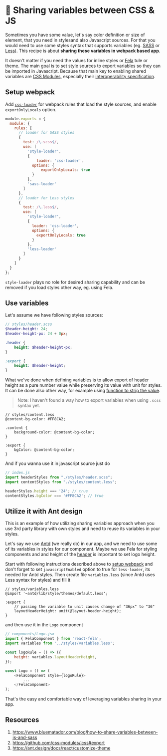 # 🤝 Sharing variables between CSS & JS

Sometimes you have some value, let's say color definition or size of element, that you need in stylesand also Javascript sources. For that you would need to use some styles syntax that supports variables (eg. [SASS](https://sass-lang.com/) or [Less](http://lesscss.org/)). This recipe is about **sharing these variables in webpack based app**.

It doesn't matter if you need the values for inline styles or [Fela](http://fela.js.org) tule or theme. The main goal is to set style sources to export variables so they can be imported in Javascript. Because that main key to enabling shared variables are [CSS Modules](https://github.com/css-modules/css-modules), especially their [interoperability specification](https://github.com/css-modules/icss#export).

## Setup webpack

Add [`css-loader`](https://github.com/webpack-contrib/css-loader) for webpack rules that load the style sources, and enable `exportOnlyLocals` option.

```js
module.exports = {
  module: {
    rules: [
      // loader for SASS styles
      {
        test: /\.scss$/,
        use: [
          'style-loader',  
          {
              loader: 'css-loader',
            options: {
                exportOnlyLocals: true
            }
          },
          'sass-loader'
        ]
      },
      // loader for Less styles
      {
        test: /\.less$/,
        use: [
          'style-loader',  
          {
            loader: 'css-loader',
            options: {
              exportOnlyLocals: true
            }
          },
          'less-loader'
        ]
      }
    ]
  }
};
```

`style-loader` plays no role for desired sharing capability and can be removed if you load styles other way, eg. using Fela.

## Use variables

Let's assume we have following styles sources:

```scss
// styles/header.scss
$header-height: 24;
$header-height-px: 24 + 0px;

.header {
    height: $header-height-px;
}

:export {
    height: $header-height;
}
```

What we've done when defining variables is to allow export of header height as a pure number value while preserving its value with unit for styles. It can be done also other way, for example using [function to strip the value](https://css-tricks.com/snippets/sass/strip-unit-function).

> Note: I haven't found a way how to export variables when using `.scss` syntax yet.

```less
// styles/content.less
@content-bg-color: #FF8CA2;

.content {
    background-color: @content-bg-color;
}

:export {
    bgColor: @content-bg-color;
}
```

And if you wanna use it in javascript source just do

```js
// index.js
import headerStyles from "./styles/header.scss";
import contentStyles from "./styles/content.less";

headerStyles.height === '24'; // true
contentStyles.bgColor === '#FF8CA2'; // true
```

## Utilize it with Ant design

This is an example of how utilizing sharing variables approach when you use 3rd party library with own styles and need to reuse its variables in your styles. 

Let's say we use [Antd](https://ant.design) (we really do) in our app, and we need to use some of its variables in styles for our component. Maybe we use Fela for styling components and and height of the [header](https://ant.design/components/layout/) is important to set logo height. 

Start with following instructions described above to [setup webpack](#setup-webpack) and don't forget to set `javascriptEnabled` option to true for `less-loader`, its needed for Antd styles. Then create file `variables.less` (since Antd uses Less syntax for styles) and fill it

```less
// styles/variables.less
@import '~antd/lib/style/themes/default.less';

:export {
    // passing the variable to unit causes change of "36px" to "36"
    layoutHeaderHeight: unit(@layout-header-height);
}
```

and then use it in the `Logo` component

```js
// components/Logo.jsx
import { FelaComponent } from 'react-fela';
import variables from '../styles/variables.less';

const logoRule = () => ({
    height: variables.layoutHeaderHeight,
});

const Logo = () => (
    <FelaComponent style={logoRule}>
        ...
    </FelaComponent>
);
```

That's the easy and comfortable way of leveraging variables sharing in your app.

## Resources

1. https://www.bluematador.com/blog/how-to-share-variables-between-js-and-sass
2. https://github.com/css-modules/icss#export
3. https://ant.design/docs/react/customize-theme